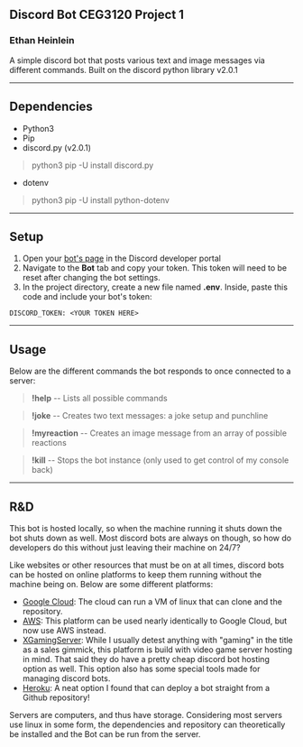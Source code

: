 ## Discord Bot CEG3120 Project 1
### Ethan Heinlein
A simple discord bot that posts various text and image messages via different commands. Built on the discord python library v2.0.1

---
## Dependencies
- Python3
- Pip
- discord.py (v2.0.1)

> python3 pip -U install discord.py
- dotenv

> python3 pip -U install python-dotenv

---
## Setup
1. Open your [bot's page](https://discord.com/developers/applications) in the Discord developer portal
2. Navigate to the **Bot** tab and copy your token. This token will need to be reset after changing the bot settings.
3. In the project directory, create a new file named **.env**. Inside, paste this code and include your bot's token:

`DISCORD_TOKEN: <YOUR TOKEN HERE>`

---
## Usage
Below are the different commands the bot responds to once connected to a server:

> **!help** -- Lists all possible commands

> **!joke** -- Creates two text messages: a joke setup and punchline

> **!myreaction** -- Creates an image message from an array of possible reactions

> **!kill** -- Stops the bot instance (only used to get control of my console back)
---
## R&D
This bot is hosted locally, so when the machine running it shuts down the bot shuts down as well. Most discord bots are always on though, so how do developers do this without just leaving their machine on 24/7?

Like websites or other resources that must be on at all times, discord bots can be hosted on online platforms to keep them running without the machine being on. Below are some different platforms:

- [Google Cloud](https://cloud.google.com/blog/topics/developers-practitioners/build-and-run-discord-bot-top-google-cloud): The cloud can run a VM of linux that can clone and  the repository.
- [AWS](https://brianmorrison.me/blog/deploy-your-discord-bot-to-aws): This platform can be used nearly identically to Google Cloud, but now use AWS instead.
- [XGamingServer](https://xgamingserver.com/discord-bot-hosting): While I usually detest anything with "gaming" in the title as a sales gimmick, this platform is build with video game server hosting in mind. That said they do have a pretty cheap discord bot hosting option as well. This option also has some special tools made for managing discord bots.
- [Heroku](https://www.heroku.com/): A neat option I found that can deploy a bot straight from a Github repository!

Servers are computers, and thus have storage. Considering most servers use linux in some form, the dependencies and repository can theoretically be installed and the Bot can be run from the server.